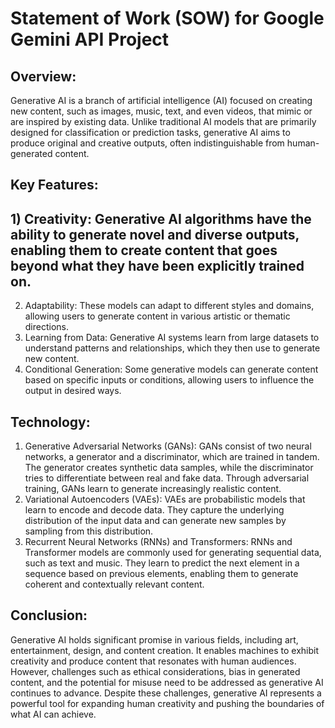 # Statement of Work (SOW) for Google Gemini API Project

## Overview:
Generative AI is a branch of artificial intelligence (AI) focused on creating new content, such as images, music, text, and even videos, that mimic or are inspired by existing data. Unlike traditional AI models that are primarily designed for classification or prediction tasks, generative AI aims to produce original and creative outputs, often indistinguishable from human-generated content.

## Key Features:

## 1) Creativity: Generative AI algorithms have the ability to generate novel and diverse outputs, enabling them to create content that goes beyond what they have been explicitly trained on.
2) Adaptability: These models can adapt to different styles and domains, allowing users to generate content in various artistic or thematic directions.
3) Learning from Data: Generative AI systems learn from large datasets to understand patterns and relationships, which they then use to generate new content.
4) Conditional Generation: Some generative models can generate content based on specific inputs or conditions, allowing users to influence the output in desired ways.

## Technology:

1) Generative Adversarial Networks (GANs): GANs consist of two neural networks, a generator and a discriminator, which are trained in tandem. The generator creates synthetic data samples, while the discriminator tries to differentiate between real and fake data. Through adversarial training, GANs learn to generate increasingly realistic content.
2) Variational Autoencoders (VAEs): VAEs are probabilistic models that learn to encode and decode data. They capture the underlying distribution of the input data and can generate new samples by sampling from this distribution.
3) Recurrent Neural Networks (RNNs) and Transformers: RNNs and Transformer models are commonly used for generating sequential data, such as text and music. They learn to predict the next element in a sequence based on previous elements, enabling them to generate coherent and contextually relevant content.

## Conclusion:

Generative AI holds significant promise in various fields, including art, entertainment, design, and content creation. It enables machines to exhibit creativity and produce content that resonates with human audiences. However, challenges such as ethical considerations, bias in generated content, and the potential for misuse need to be addressed as generative AI continues to advance. Despite these challenges, generative AI represents a powerful tool for expanding human creativity and pushing the boundaries of what AI can achieve.
